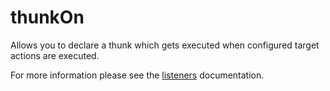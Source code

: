 # thunkOn

Allows you to declare a thunk which gets executed when configured target actions are executed.

For more information please see the [listeners](/docs/api/listeners) documentation.